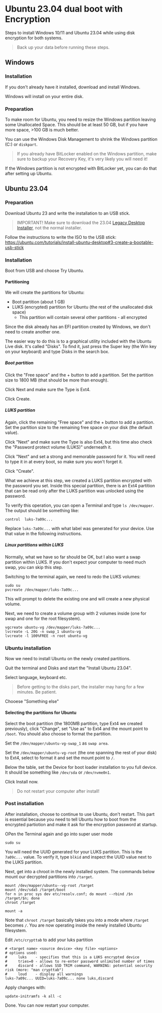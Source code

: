 # Ubuntu 23.04 dual boot with Encryption

Steps to install Windows 10/11 and Ubuntu 23.04 while using disk encryption for both systems.

> Back up your data before running these steps.

## Windows

### Installation

If you don't already have it installed, download and install Windows.

Windows will install on your entire disk.

### Preparation

To make room for Ubuntu, you need to resize the Windows partition leaving some Unallocated Space. This should be at least 50 GB, but if you have more space, >100 GB is much better.

You can use the Windows Disk Management to shrink the Windows partition (C:) or `diskpart`.

> If you already have BitLocker enabled on the Windows partition, make sure to backup your Recovery Key, it's very likely you will need it!

If the Windows partition is not encrypted with BitLocker yet, you can do that after setting up Ubuntu.

## Ubuntu 23.04

### Preparation

Download Ubuntu 23 and write the installation to an USB stick.

> IMPORTANT! Make sure to download the 23.04 [Legacy Desktop Installer](https://cdimage.ubuntu.com/releases/lunar/release/ubuntu-23.04-desktop-legacy-amd64.iso), not the normal installer.

Follow the instructions to write the ISO to the USB stick: https://ubuntu.com/tutorials/install-ubuntu-desktop#3-create-a-bootable-usb-stick

### Installation

Boot from USB and choose Try Ubuntu.

#### Partitioning

We will create the partitions for Ubuntu:

- Boot partition (about 1 GB)
- LUKS (encrypted) partition for Ubuntu (the rest of the unallocated disk space)
  - This partition will contain several other partitions - all encrypted

Since the disk already has an EFI partition created by Windows, we don't need to create another one.

The easier way to do this is to a graphical utility included with the Ubuntu Live disk. It's called "Disks". To find it, just press the Super key (the Win key on your keyboard) and type Disks in the search box.

##### Boot partition

Click the "Free space" and the + button to add a partition. Set the partition size to 1800 MB (that should be more than enough).

Click Next and make sure the Type is Ext4.

Click Create.

##### LUKS partition

Again, click the remaining "Free space" and the + button to add a partition. Set the partition size to the remaining free space on your disk (the default value).

Click "Next" and make sure the Type is also Ext4, but this time also check the "Password protect volume (LUKS)" underneath it.

Click "Next" and set a strong and memorable password for it. You will need to type it in at every boot, so make sure you won't forget it.

Click "Create".

What we achieve at this step, we created a LUKS partition encrypted with the password you set. Inside this special partition, there is an Ext4 partition that can be read only after the LUKS partition was unlocked using the password.

To verify this operation, you can open a Terminal and type `ls /dev/mapper`. The output should be something like:

```
control  luks-7a09c...
```

Replace `luks-7a09c...` with what label was generated for your device. Use that value in the following instructions.

##### Linux partitions within LUKS

Normally, what we have so far should be OK, but I also want a swap partition within LUKS. If you don't expect your computer to need much swap, you can skip this step.

Switching to the terminal again, we need to redo the LUKS volumes:

```
sudo su
pvcreate /dev/mapper/luks-7a09c...
```

This will prompt to delete the existing one and will create a new physical volume.

Next, we need to create a volume group with 2 volumes inside (one for swap and one for the root filesystem).

```
vgcreate ubuntu-vg /dev/mapper/luks-7a09c...
lvcreate -L 20G -n swap_1 ubuntu-vg
lvcreate -l 100%FREE -n root ubuntu-vg
```

### Ubuntu installation

Now we need to install Ubuntu on the newly created partitions.

Quit the terminal and Disks and start the "Install Ubuntu 23.04".

Select language, keyboard etc.

> Before getting to the disks part, the installer may hang for a few minutes. Be patient.

Chooese "Something else"

#### Selecting the partitions for Ubuntu

Select the boot partition (the 1800MB partition, type Ext4 we created previously), click "Change", set "Use as" to Ext4 and the mount point to `/boot`. You should also choose to format the partition.

Set the `/dev/mapper/ubuntu-vg-swap_1` as `swap area`.

Set the `/dev/mapper/ubuntu-vg-root` (the one spanning the rest of your disk) to Ext4, select to format it and set the mount point to `/`.

Below the table, set the Device for boot loader installation to you full device. It should be something like `/dev/sda` or `/dev/nvme0n1`.

Click Install now.

> Do not restart your computer after install!

### Post installation

After installation, choose to continue to use Ubuntu, don't restart. This part is essential because you need to tell Ubuntu how to boot from the encrypted partiotion and make it ask for the encryption password at startup.

OPen the Terminal again and go into super user mode

```
sudo su
```

You will need the UUID generated for your LUKS partition. This is the `7a09c...` value. To verify it, type `blkid` and inspect the UUID value next to the LUKS partition.

Next, get into a chroot in the newly installed system. The commands below mount our decrypted partitions into `/target`.

```
mount /dev/mapper/ubuntu--vg-root /target
mount /dev/sda5 /target/boot
for n in proc sys dev etc/resolv.conf; do mount --rbind /$n /target/$n; done 
chroot /target
      
mount -a
```

Note that `chroot /target` basically takes you into a mode where `/target` becomes `/`. You are now operating inside the newly installed Ubuntu filesystem.

Edit `/etc/crypttab` to add your luks partition

```
# <target name> <source device> <key file> <options>
# options used:
#     luks    - specifies that this is a LUKS encrypted device
#     tries=0 - allows to re-enter password unlimited number of times
#     discard - allows SSD TRIM command, WARNING: potential security risk (more: "man crypttab")
#     loud    - display all warnings
luks-7a09c... UUID=luks-7a09c... none luks,discard
```

Apply changes with:

```
update-initramfs -k all -c
```

Done. You can now restart your computer.
